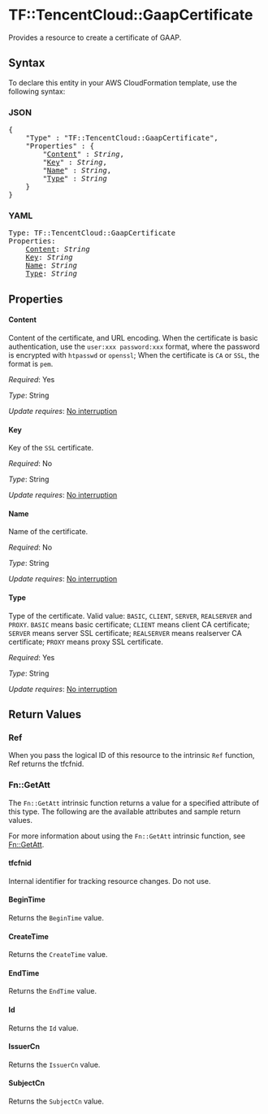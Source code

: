 # TF::TencentCloud::GaapCertificate

Provides a resource to create a certificate of GAAP.

## Syntax

To declare this entity in your AWS CloudFormation template, use the following syntax:

### JSON

<pre>
{
    "Type" : "TF::TencentCloud::GaapCertificate",
    "Properties" : {
        "<a href="#content" title="Content">Content</a>" : <i>String</i>,
        "<a href="#key" title="Key">Key</a>" : <i>String</i>,
        "<a href="#name" title="Name">Name</a>" : <i>String</i>,
        "<a href="#type" title="Type">Type</a>" : <i>String</i>
    }
}
</pre>

### YAML

<pre>
Type: TF::TencentCloud::GaapCertificate
Properties:
    <a href="#content" title="Content">Content</a>: <i>String</i>
    <a href="#key" title="Key">Key</a>: <i>String</i>
    <a href="#name" title="Name">Name</a>: <i>String</i>
    <a href="#type" title="Type">Type</a>: <i>String</i>
</pre>

## Properties

#### Content

Content of the certificate, and URL encoding. When the certificate is basic authentication, use the `user:xxx password:xxx` format, where the password is encrypted with `htpasswd` or `openssl`; When the certificate is `CA` or `SSL`, the format is `pem`.

_Required_: Yes

_Type_: String

_Update requires_: [No interruption](https://docs.aws.amazon.com/AWSCloudFormation/latest/UserGuide/using-cfn-updating-stacks-update-behaviors.html#update-no-interrupt)

#### Key

Key of the `SSL` certificate.

_Required_: No

_Type_: String

_Update requires_: [No interruption](https://docs.aws.amazon.com/AWSCloudFormation/latest/UserGuide/using-cfn-updating-stacks-update-behaviors.html#update-no-interrupt)

#### Name

Name of the certificate.

_Required_: No

_Type_: String

_Update requires_: [No interruption](https://docs.aws.amazon.com/AWSCloudFormation/latest/UserGuide/using-cfn-updating-stacks-update-behaviors.html#update-no-interrupt)

#### Type

Type of the certificate. Valid value: `BASIC`, `CLIENT`, `SERVER`, `REALSERVER` and `PROXY`. `BASIC` means basic certificate; `CLIENT` means client CA certificate; `SERVER` means server SSL certificate; `REALSERVER` means realserver CA certificate; `PROXY` means proxy SSL certificate.

_Required_: Yes

_Type_: String

_Update requires_: [No interruption](https://docs.aws.amazon.com/AWSCloudFormation/latest/UserGuide/using-cfn-updating-stacks-update-behaviors.html#update-no-interrupt)

## Return Values

### Ref

When you pass the logical ID of this resource to the intrinsic `Ref` function, Ref returns the tfcfnid.

### Fn::GetAtt

The `Fn::GetAtt` intrinsic function returns a value for a specified attribute of this type. The following are the available attributes and sample return values.

For more information about using the `Fn::GetAtt` intrinsic function, see [Fn::GetAtt](https://docs.aws.amazon.com/AWSCloudFormation/latest/UserGuide/intrinsic-function-reference-getatt.html).

#### tfcfnid

Internal identifier for tracking resource changes. Do not use.

#### BeginTime

Returns the <code>BeginTime</code> value.

#### CreateTime

Returns the <code>CreateTime</code> value.

#### EndTime

Returns the <code>EndTime</code> value.

#### Id

Returns the <code>Id</code> value.

#### IssuerCn

Returns the <code>IssuerCn</code> value.

#### SubjectCn

Returns the <code>SubjectCn</code> value.

